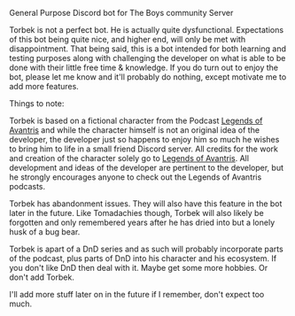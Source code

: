 General Purpose Discord bot for The Boys community Server


Torbek is not a perfect bot. He is actually quite dysfunctional. Expectations of this bot being quite nice, and higher end, will only be met with disappointment. That being said, this is a bot intended for both learning and testing purposes along with challenging the developer on what is able to be done with their little free time & knowledge. If you do turn out to enjoy the bot, please let me know and it'll probably do nothing, except motivate me to add more features.

Things to note:

Torbek is based on a fictional character from the Podcast [Legends of Avantris](https://legendsofavantris.com/) and while the character himself is not an original idea of the developer, the developer just so happens to enjoy him so much he wishes to bring him to life in a small friend Discord server. All credits for the work and creation of the character solely go to [Legends of Avantris](https://legendsofavantris.com/). All development and ideas of the developer are pertinent to the developer, but he strongly encourages anyone to check out the Legends of Avantris podcasts.

Torbek has abandonment issues. They will also have this feature in the bot later in the future. Like Tomadachies though, Torbek will also likely be forgotten and only remembered years after he has dried into but a lonely husk of a bug bear. 

Torbek is apart of a DnD series and as such will probably incorporate parts of the podcast, plus parts of DnD into his character and his ecosystem. If you don't like DnD then deal with it. Maybe get some more hobbies. Or don't add Torbek. 

I'll add more stuff later on in the future if I remember, don't expect too much. 